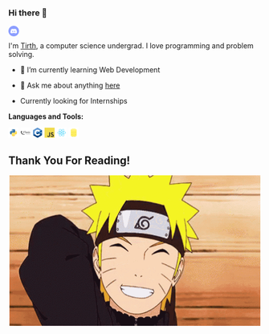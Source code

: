 ### Hi there 👋 

[comment]: <> ( Change the above url to a portfolio website)

<a href="https://discordapp.com/users/718020485551620187">

<img align="left" alt="Tirth's Discord" width="21px" src="https://raw.githubusercontent.com/tirthPatel177/tirthPatel177/master/assets/discord-round.svg" />

</a>

<br>

I'm [Tirth](https://www.linkedin.com/in/tirth-patel-412b70192), a computer science undergrad. I love programming and problem solving. 

[comment]: <> (- 🔭 I’m currently working on [renderless-components]&#40;https://github.com/timelessco/renderless-components&#41;)
- 🌱 I’m currently learning Web Development

[comment]: <> (- 👯 I’m looking to collaborate on [Github Readme Stats]&#40;https://github.com/anuraghazra/github-readme-stats&#41;)

- 💬 Ask me about anything [here](https://www.linkedin.com/in/tirth-patel-412b70192)

- Currently looking for Internships


**Languages and Tools:**  

<code><img height="20" src="https://raw.githubusercontent.com/github/explore/80688e429a7d4ef2fca1e82350fe8e3517d3494d/topics/python/python.png"></code>
<code><img height="20" src="https://raw.githubusercontent.com/github/explore/80688e429a7d4ef2fca1e82350fe8e3517d3494d/topics/flask/flask.png"></code>
<code><img height="20" src="https://raw.githubusercontent.com/github/explore/80688e429a7d4ef2fca1e82350fe8e3517d3494d/topics/cpp/cpp.png"></code>
<code><img height="20" src="https://raw.githubusercontent.com/github/explore/80688e429a7d4ef2fca1e82350fe8e3517d3494d/topics/javascript/javascript.png"></code>
<code><img height="20" src="https://raw.githubusercontent.com/github/explore/80688e429a7d4ef2fca1e82350fe8e3517d3494d/topics/react/react.png"></code>
<code><img height="20" src="https://raw.githubusercontent.com/github/explore/285d19f261b6d469fd8a309dddb234371d7be462/topics/database/database.png"></code>


## Thank You For Reading!
<section align='center'>
<img src="./assets/thankyou.gif" width="500" height="300" />
</section>

